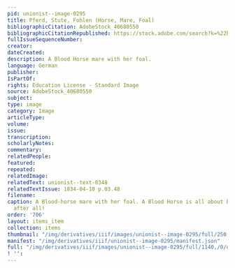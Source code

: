 ```yaml
---
pid: unionist--image-0295
title: Pferd, Stute, Fohlen (Horse, Mare, Foal)
bibliographicCitation: AdobeStock_40680550
bibliographicCitationRepublished: https://stock.adobe.com/search?k=%22blood+horse%22&asset_id=40680550
fullIssueSequenceNumber: 
creator: 
dateCreated: 
description: A Blood Horse mare with her foal.
language: German
publisher: 
IsPartOf: 
rights: Education License - Standard Image
source: AdobeStock_40680550
subject: 
type: image
category: Image
articleType: 
volume: 
issue: 
transcription: 
scholarlyNotes: 
commentary: 
relatedPeople: 
featured: 
repeated: 
relatedImage: 
relatedText: unionist--text-0348
relatedTextIssue: 1834-04-10 p.03.48
filename: 
caption: A Blood-horse mare with her foal. A Blood Horse is all about Blood lines,
  after all!
order: '706'
layout: items_item
collection: items
thumbnail: "/img/derivatives/iiif/images/unionist--image-0295/full/250,/0/default.jpg"
manifest: "/img/derivatives/iiif/unionist--image-0295/manifest.json"
full: "/img/derivatives/iiif/images/unionist--image-0295/full/1140,/0/default.jpg"
! '': 
---
```

